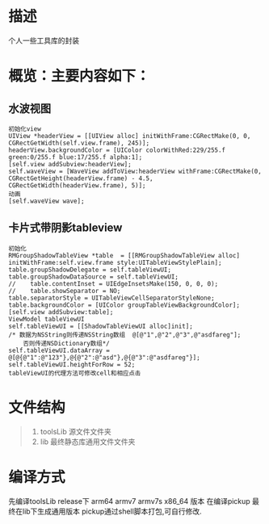 # 描述
个人一些工具库的封装

# 概览：主要内容如下：
## 水波视图 
    初始化view
    UIView *headerView = [[UIView alloc] initWithFrame:CGRectMake(0, 0, CGRectGetWidth(self.view.frame), 245)];
    headerView.backgroundColor = [UIColor colorWithRed:229/255.f green:0/255.f blue:17/255.f alpha:1];
    [self.view addSubview:headerView];
    self.waveView = [WaveView addToView:headerView withFrame:CGRectMake(0, CGRectGetHeight(headerView.frame) - 4.5, CGRectGetWidth(headerView.frame), 5)];
    动画
    [self.waveView wave];

## 卡片式带阴影tableview
    初始化
    RMGroupShadowTableView *table  = [[RMGroupShadowTableView alloc] initWithFrame:self.view.frame style:UITableViewStylePlain];
    table.groupShadowDelegate = self.tableViewUI;
    table.groupShadowDataSource = self.tableViewUI;
    //    table.contentInset = UIEdgeInsetsMake(150, 0, 0, 0);
    //    table.showSeparator = NO;
    table.separatorStyle = UITableViewCellSeparatorStyleNone;
    table.backgroundColor = [UIColor groupTableViewBackgroundColor];
    [self.view addSubview:table];
    ViewModel tableViewUI
    self.tableViewUI = [[ShadowTableViewUI alloc]init];
    /* 数据为NSString则传递NSString数组  @[@"1",@"2",@"3",@"asdfareg"];
        否则传递NSDictionary数组*/
    self.tableViewUI.dataArray = @[@{@"1":@"123"},@{@"2":@"asd"},@{@"3":@"asdfareg"}];
    self.tableViewUI.heightForRow = 52;
    tableViewUI的代理方法可修改cell和相应点击
    

# 文件结构
>1. toolsLib  源文件文件夹
>2. lib  最终静态库通用文件文件夹

# 编译方式
先编译toolsLib release下 arm64 armv7 armv7s x86_64 版本
在编译pickup 最终在lib下生成通用版本
pickup通过shell脚本打包,可自行修改.
